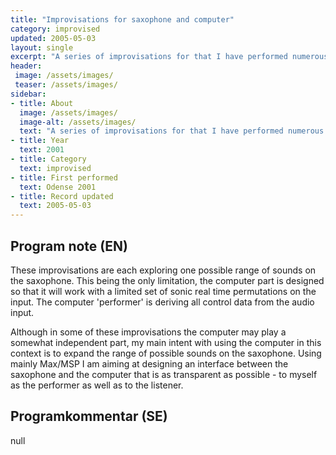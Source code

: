 ```yaml
---
title: "Improvisations for saxophone and computer"
category: improvised
updated: 2005-05-03
layout: single
excerpt: "A series of improvisations for that I have performed numerous times. These are all works in progress."
header: 
 image: /assets/images/
 teaser: /assets/images/
sidebar:
- title: About
  image: /assets/images/
  image-alt: /assets/images/
  text: "A series of improvisations for that I have performed numerous times. These are all works in progress."
- title: Year
  text: 2001
- title: Category
  text: improvised
- title: First performed
  text: Odense 2001
- title: Record updated
  text: 2005-05-03
---
```


<h2>Program note (EN)</h2>
These improvisations are each exploring one possible range of sounds on the saxophone. This being the only limitation, the computer part is designed so that it will work with a limited set of sonic real time permutations on the input. The computer 'performer' is deriving all control data from the audio input.



Although in some of these improvisations the computer may play a somewhat independent part, my main intent with using the computer in this context is to expand the range of possible sounds on the saxophone. Using mainly Max/MSP I am aiming at designing an interface between the saxophone and the computer that is as transparent as possible - to myself as the performer as well as to the listener.
<h2>Programkommentar (SE)</h2>
null


